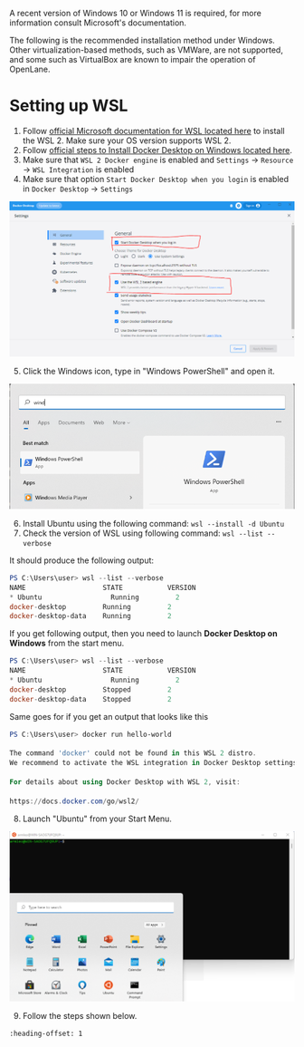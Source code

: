 A recent version of Windows 10 or Windows 11 is required, for more information consult Microsoft's documentation.

The following is the recommended installation method under Windows. Other virtualization-based methods, such as VMWare, are not supported, and some such as VirtualBox are known to impair the operation of OpenLane.

# Setting up WSL

1. Follow [official Microsoft documentation for WSL located here](https://docs.microsoft.com/en-us/windows/wsl/install) to install the WSL 2. Make sure your OS version supports WSL 2.
1. Follow [official steps to Install Docker Desktop on Windows located here](https://docs.docker.com/desktop/install/windows-install/).
1. Make sure that `WSL 2 Docker engine` is enabled and `Settings` -> `Resource` -> `WSL Integration` is enabled
1. Make sure that option `Start Docker Desktop when you login` is enabled in `Docker Desktop` -> `Settings`

![](./wsl_docker_settings.png)

5. Click the Windows icon, type in "Windows PowerShell" and open it.

![](./powershell.png)

6. Install Ubuntu using the following command: `wsl --install -d Ubuntu`
1. Check the version of WSL using following command: `wsl --list --verbose`

It should produce the following output:

```powershell
PS C:\Users\user> wsl --list --verbose
NAME                   STATE           VERSION
* Ubuntu                 Running         2
docker-desktop         Running         2
docker-desktop-data    Running         2
```

If you get following output, then you need to launch **Docker Desktop on Windows** from the start menu.

```powershell
PS C:\Users\user> wsl --list --verbose
NAME                   STATE           VERSION
* Ubuntu                 Running         2
docker-desktop         Stopped         2
docker-desktop-data    Stopped         2
```

Same goes for if you get an output that looks like this

```powershell
PS C:\Users\user> docker run hello-world

The command 'docker' could not be found in this WSL 2 distro.
We recommend to activate the WSL integration in Docker Desktop settings.

For details about using Docker Desktop with WSL 2, visit:

https://docs.docker.com/go/wsl2/
```

8. Launch "Ubuntu" from your Start Menu.

![](./wsl.png)

9. Follow the steps shown below.

```{include} ../_ubuntu_packages.md
:heading-offset: 1

```

